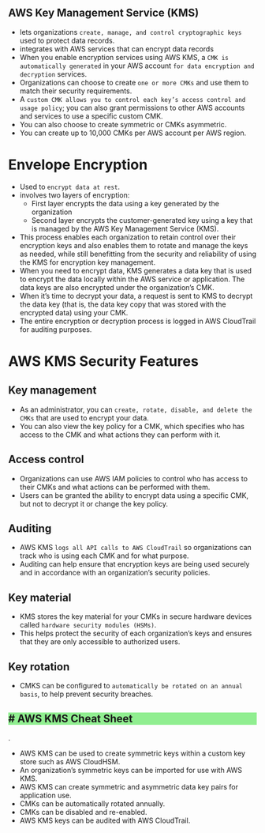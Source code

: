AWS Key Management Service (KMS)
---

- lets organizations `create, manage, and control cryptographic keys` used to protect data records.
- integrates with AWS services that can encrypt data records
- When you enable encryption services using AWS KMS, a `CMK is automatically generated` in your AWS account `for data encryption and decryption` services.
- Organizations can choose to create `one or more CMKs` and use them to match their security requirements.
- A `custom CMK allows you to control each key’s access control and usage policy`; you can also grant permissions to other AWS accounts and services to use a specific custom CMK.
- You can also choose to create symmetric or  CMKs asymmetric.
- You can create up to 10,000 CMKs per AWS account per AWS region.

# Envelope Encryption

- Used to `encrypt data at rest`.
- involves two layers of encryption:
  - First layer encrypts the data using a key generated by the organization
  - Second layer encrypts the customer-generated key using a key that is managed by the AWS Key Management Service (KMS).
- This process enables each organization to retain control over their encryption keys and also enables them to rotate and manage the keys as needed, while still benefitting from the security and reliability of using the KMS for encryption key management.
- When you need to encrypt data, KMS generates a data key that is used to encrypt the data locally within the AWS service or application. The data keys are also encrypted under the organization’s CMK.
- When it’s time to decrypt your data, a request is sent to KMS to decrypt the data key (that is, the data key copy that was stored with the encrypted data) using your CMK.
- The entire encryption or decryption process is logged in AWS CloudTrail for auditing purposes.

# AWS KMS Security Features

## Key management

- As an administrator, you can `create, rotate, disable, and delete the CMKs` that are used to encrypt your data.
- You can also view the key policy for a CMK, which specifies who has access to the CMK and what actions they can perform with it.

## Access control

- Organizations can use AWS IAM policies to control who has access to their CMKs and what actions can be performed with them.
- Users can be granted the ability to encrypt data using a specific CMK, but not to decrypt it or change the key policy.

## Auditing

- AWS KMS `logs all API calls to AWS CloudTrail` so organizations can track who is using each CMK and for what purpose.
- Auditing can help ensure that encryption keys are being used securely and in accordance with an organization’s security policies.

## Key material

- KMS stores the key material for your CMKs in secure hardware devices called `hardware security modules (HSMs)`.
- This helps protect the security of each organization’s keys and ensures that they are only accessible to authorized users.

## Key rotation

- CMKS can be configured to `automatically be rotated on an annual basis`, to help prevent security breaches.

<h2 style="background-color:lightgreen"># AWS KMS Cheat Sheet</h2>.

- AWS KMS can be used to create symmetric keys within a custom key store such as AWS CloudHSM.
- An organization’s symmetric keys can be imported for use with AWS KMS.
- AWS KMS can create symmetric and asymmetric data key pairs for application use.
- CMKs can be automatically rotated annually.
- CMKs can be disabled and re-enabled.
- AWS KMS keys can be audited with AWS CloudTrail.